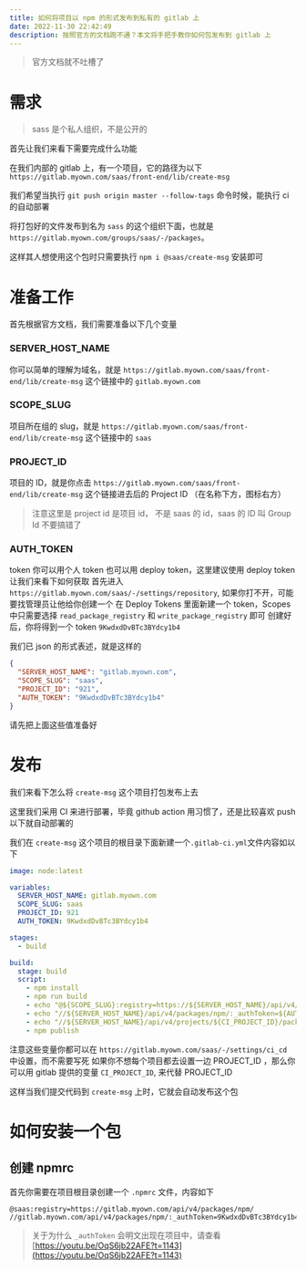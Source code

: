 ```yaml
---
title: 如何将项目以 npm 的形式发布到私有的 gitlab 上
date: 2022-11-30 22:42:49
description: 按照官方的文档跑不通？本文将手把手教你如何包发布到 gitlab 上
---
```


> 官方文档就不吐槽了

# 需求

> sass 是个私人组织，不是公开的

首先让我们来看下需要完成什么功能

在我们内部的 gitlab 上，有一个项目，它的路径为以下
`https://gitlab.myown.com/saas/front-end/lib/create-msg`

我们希望当执行 `git push origin master --follow-tags` 命令时候，能执行 ci 的自动部署

将打包好的文件发布到名为 `sass` 的这个组织下面，也就是 `https://gitlab.myown.com/groups/saas/-/packages`。

这样其人想使用这个包时只需要执行 `npm i @saas/create-msg` 安装即可

# 准备工作

首先根据官方文档，我们需要准备以下几个变量

### SERVER_HOST_NAME

你可以简单的理解为域名，就是 `https://gitlab.myown.com/saas/front-end/lib/create-msg` 这个链接中的 `gitlab.myown.com`

### SCOPE_SLUG

项目所在组的 slug，就是 `https://gitlab.myown.com/saas/front-end/lib/create-msg` 这个链接中的 `saas`

### PROJECT_ID

项目的 ID，就是你点击 `https://gitlab.myown.com/saas/front-end/lib/create-msg` 这个链接进去后的 Project ID （在名称下方，图标右方）

> 注意这里是 project id 是项目 id， 不是 saas 的 id，saas 的 ID 叫 Group Id 不要搞错了

### AUTH_TOKEN

token 你可以用个人 token 也可以用 deploy token，这里建议使用 deploy token
让我们来看下如何获取
首先进入 `https://gitlab.myown.com/saas/-/settings/repository`, 如果你打不开，可能要找管理员让他给你创建一个
在 Deploy Tokens 里面新建一个 token，Scopes 中只需要选择 `read_package_registry` 和 `write_package_registry` 即可
创建好后，你将得到一个 token `9KwdxdDvBTc3BYdcy1b4`

我们已 json 的形式表述，就是这样的

```json
{
  "SERVER_HOST_NAME": "gitlab.myown.com",
  "SCOPE_SLUG": "saas",
  "PROJECT_ID": "921",
  "AUTH_TOKEN": "9KwdxdDvBTc3BYdcy1b4"
}
```

请先把上面这些值准备好

# 发布
我们来看下怎么将 `create-msg` 这个项目打包发布上去

这里我们采用 CI 来进行部署，毕竟 github action 用习惯了，还是比较喜欢 push 以下就自动部署的

我们在 `create-msg` 这个项目的根目录下面新建一个`.gitlab-ci.yml`文件内容如以下

```yaml
image: node:latest

variables:
  SERVER_HOST_NAME: gitlab.myown.com
  SCOPE_SLUG: saas
  PROJECT_ID: 921
  AUTH_TOKEN: 9KwdxdDvBTc3BYdcy1b4

stages:
  - build

build:
  stage: build
  script:
    - npm install
    - npm run build
    - echo "@${SCOPE_SLUG}:registry=https://${SERVER_HOST_NAME}/api/v4/projects/${PROJECT_ID}/packages/npm/">.npmrc
    - echo "//${SERVER_HOST_NAME}/api/v4/packages/npm/:_authToken=${AUTH_TOKEN}">>.npmrc
    - echo "//${SERVER_HOST_NAME}/api/v4/projects/${CI_PROJECT_ID}/packages/npm/:_authToken=${AUTH_TOKEN}">>.npmrc
    - npm publish
```

注意这些变量你都可以在 `https://gitlab.myown.com/saas/-/settings/ci_cd` 中设置，而不需要写死
如果你不想每个项目都去设置一边 PROJECT_ID ，那么你可以用 gitlab 提供的变量 `CI_PROJECT_ID`, 来代替 PROJECT_ID


这样当我们提交代码到 `create-msg` 上时，它就会自动发布这个包


# 如何安装一个包

## 创建 npmrc 
首先你需要在项目根目录创建一个 `.npmrc` 文件，内容如下
```text
@saas:registry=https://gitlab.myown.com/api/v4/packages/npm/
//gitlab.myown.com/api/v4/packages/npm/:_authToken=9KwdxdDvBTc3BYdcy1b4
```
> 关于为什么 `_authToken` 会明文出现在项目中，请查看[https://youtu.be/OqS6jb22AFE?t=1143](https://youtu.be/OqS6jb22AFE?t=1143)
